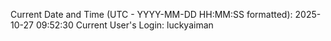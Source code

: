 Current Date and Time (UTC - YYYY-MM-DD HH:MM:SS formatted): 2025-10-27 09:52:30
Current User's Login: luckyaiman
